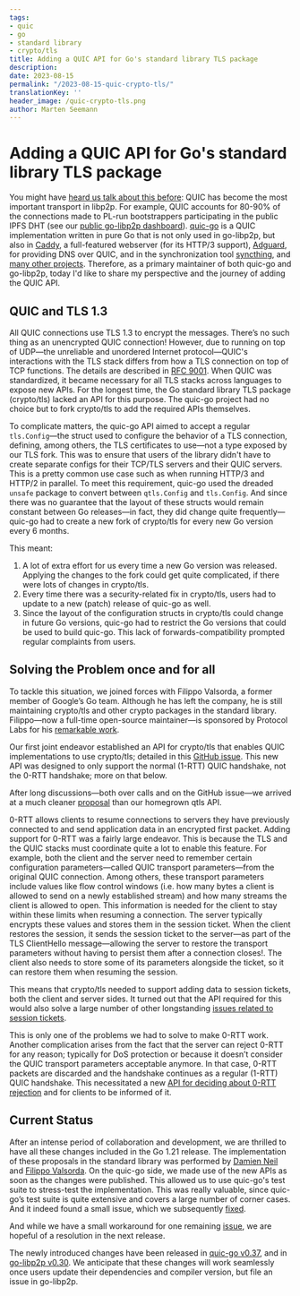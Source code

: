 ```yaml
---
tags:
- quic
- go
- standard library
- crypto/tls
title: Adding a QUIC API for Go's standard library TLS package
description:
date: 2023-08-15
permalink: "/2023-08-15-quic-crypto-tls/"
translationKey: ''
header_image: /quic-crypto-tls.png
author: Marten Seemann
---
```


# Adding a QUIC API for Go's standard library TLS package

You might have [heard us talk about this before](https://www.youtube.com/watch?v=aDHymXQJ4bs): QUIC has become the most important transport in libp2p. For example, QUIC accounts for 80-90% of the connections made to PL-run bootstrappers participating in the public IPFS DHT (see our [public go-libp2p dashboard](https://protocollabs.grafana.net/public-dashboards/2bd3f1bee9964d40b6786fbe3eafd9fc?orgId=1)). [quic-go](https://github.com/quic-go/quic-go) is a QUIC implementation written in pure Go that is not only used in go-libp2p, but also in [Caddy](https://caddyserver.com/), a full-featured webserver (for its HTTP/3 support), [Adguard](https://github.com/AdguardTeam/AdGuardHome), for providing DNS over QUIC, and in the synchronization tool [syncthing](https://github.com/syncthing/syncthing/), and [many other projects](https://github.com/quic-go/quic-go#projects-using-quic-go). Therefore, as a primary maintainer of both quic-go and go-libp2p, today I'd like to share my perspective and the journey of adding the QUIC API.

## QUIC and TLS 1.3

All QUIC connections use TLS 1.3 to encrypt the messages. There’s no such thing as an unencrypted QUIC connection! However, due to running on top of UDP—the unreliable and unordered Internet protocol—QUIC's interactions with the TLS stack differs from how a TLS connection on top of TCP functions. The details are described in [RFC 9001](https://www.rfc-editor.org/rfc/rfc9001.html). When QUIC was standardized, it became necessary for all TLS stacks across languages to expose new APIs. For the longest time, the Go standard library TLS package (crypto/tls) lacked an API for this purpose. The quic-go project had no choice but to fork crypto/tls to add the required APIs themselves.

To complicate matters, the quic-go API aimed to accept a regular `tls.Config`—the struct used to configure the behavior of a TLS connection, defining, among others, the TLS certificates to use—not a type exposed by our TLS fork. This was to ensure that users of the library didn't have to create separate configs for their TCP/TLS servers and their QUIC servers. This is a pretty common use case such as when running HTTP/3 and HTTP/2 in parallel. To meet this requirement, quic-go used the dreaded `unsafe` package to convert between `qtls.Config` and `tls.Config`. And since there was no guarantee that the layout of these structs would remain constant between Go releases—in fact, they did change quite frequently—quic-go had to create a new fork of crypto/tls for every new Go version every 6 months.

This meant:

1. A lot of extra effort for us every time a new Go version was released. Applying the changes to the fork could get quite complicated, if there were lots of changes in crypto/tls.
2. Every time there was a security-related fix in crypto/tls, users had to update to a new (patch) release of quic-go as well.
3. Since the layout of the configuration structs in crypto/tls could change in future Go versions, quic-go had to restrict the Go versions that could be used to build quic-go. This lack of forwards-compatibility prompted regular complaints from users.

## Solving the Problem once and for all

To tackle this situation, we joined forces with Filippo Valsorda, a former member of Google’s Go team. Although he has left the company, he is still maintaining crypto/tls and other crypto packages in the standard library. Filippo—now a full-time open-source maintainer—is sponsored by Protocol Labs for his [remarkable work](https://words.filippo.io/full-time-maintainer/).

Our first joint endeavor established an API for crypto/tls that enables QUIC implementations to use crypto/tls; detailed in this [GitHub issue](https://github.com/golang/go/issues/44886). This new API was designed to only support the normal (1-RTT) QUIC handshake, not the 0-RTT handshake; more on that below.

After long discussions—both over calls and on the GitHub issue—we arrived at a much cleaner [proposal](https://github.com/golang/go/issues/44886#issuecomment-1493720477) than our homegrown qtls API.

0-RTT allows clients to resume connections to servers they have previously connected to and send application data in an encrypted first packet. Adding support for 0-RTT was a fairly large endeavor. This is because the TLS and the QUIC stacks must coordinate quite a lot to enable this feature. For example, both the client and the server need to remember certain configuration parameters—called QUIC transport parameters—from the original QUIC connection. Among others, these transport parameters include values like flow control windows (i.e. how many bytes a client is allowed to send on a newly established stream) and how many streams the client is allowed to open. This information is needed for the client to stay within these limits when resuming a connection. The server typically encrypts these values and stores them in the session ticket. When the client restores the session, it sends the session ticket to the server—as part of the TLS ClientHello message—allowing the server to restore the transport parameters without having to persist them after a connection closes!. The client also needs to store some of its parameters alongside the ticket, so it can restore them when resuming the session.

This means that crypto/tls needed to support adding data to session tickets, both the client and server sides. It turned out that the API required for this would also solve a large number of other longstanding [issues related to session tickets](https://github.com/golang/go/issues/60105).

This is only one of the problems we had to solve to make 0-RTT work. Another complication arises from the fact that the server can reject 0-RTT for any reason; typically for DoS protection or because it doesn’t consider the QUIC transport parameters acceptable anymore. In that case, 0-RTT packets are discarded and the handshake continues as a regular (1-RTT) QUIC handshake. This necessitated a new [API for deciding about 0-RTT rejection](https://github.com/golang/go/issues/60107) and for clients to be informed of it.

## Current Status

After an intense period of collaboration and development, we are thrilled to have all these changes included in the Go 1.21 release. The implementation of these proposals in the standard library was performed by [Damien Neil](https://github.com/neild) and [Filippo Valsorda](https://github.com/FiloSottile). On the quic-go side, we made use of the new APIs as soon as the changes were published. This allowed us to use quic-go's test suite to stress-test the implementation. This was really valuable, since quic-go’s test suite is quite extensive and covers a large number of corner cases. And it indeed found a small issue, which we subsequently [fixed](https://go-review.googlesource.com/c/go/+/498215).

And while we have a small workaround for one remaining [issue](https://github.com/golang/go/issues/60506), we are hopeful of a resolution in the next release.

The newly introduced changes have been released in [quic-go v0.37](https://github.com/quic-go/quic-go/releases/tag/v0.37.0), and in [go-libp2p v0.30](https://github.com/libp2p/go-libp2p/releases/tag/v0.30.0). We anticipate that these changes will work seamlessly once users update their dependencies and compiler version, but file an issue in go-libp2p.
